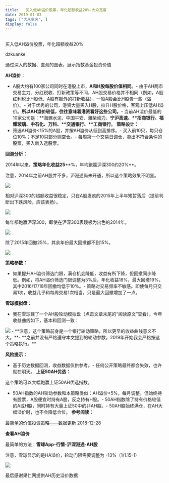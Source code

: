 ```yaml
---
title:   买入低AH溢价股票，年化超额收益20%-大众宽客
date: 2019-01-03
tags: ["大众宽客", ]
display: false
---
```



## 



买入低AH溢价股票，年化超额收益20%




dzkuanke




通过深入的数据、直观的图表，展示指数基金投资价值


**AH溢价：**
- A股大约有100家公司同时在港股上市，**A和H股每股价值相同**。- 由于AH两市交易主力、分红税收、打新政策等不同，AH股交易价格并不相同（例如，A股红利税比H股低、A股有额外的打新收益），一般A股会比H股贵一些（溢价）。- 对于优秀的公司，港资大量买入H股，拉升H股价格，客观上压低AH溢价。**所以AH溢价较低，往往意味着港资看好这些公司。**- 当前AH溢价最低的10家公司是：**海螺水泥、中国平安、潍柴动力、<strong style="white-space: normal;">宁沪高速、**招商银行、**福耀玻璃、<strong style="white-space: normal;">中石化、**</strong>万科、**交通银行、**工商银行</strong>。
**策略设计：**
- 筛选AH溢价&lt;15%的A股，并按AH溢价从低到高排序。- 买入前10只，每只仓位10%；不足10只部分则空仓。- 每周第一个交易日调仓，卖出不符合条件的股票，买入新入选股票。


**回测分析：**

2014年以来，**策略年化收益25****%，年均跑赢沪深300约20%**。

注意，2014年之前AH股并不多，沪港通尚未开通，所以这个策略效果不明显。

<img class="" data-copyright="0" data-ratio="0.46219686162624823" data-s="300,640" src="https://mmbiz.qpic.cn/mmbiz_png/PKw3FQPmhIhyJmzACibMmcEOia9rYNBf5TgTKxrNMBibLOnejMWPBI5Xnhll0Rj6MY2DvptpdULRojB8CAdlC6bug/640?wx_fmt=png" data-type="png" data-w="1402" style=""/>



相对沪深300的超额收益很稳定，只在A股发疯的2015年上半年短暂落后（提前判断出下跌风险，应该表扬）。

<img class="" data-copyright="0" data-ratio="0.46734397677793904" data-s="300,640" src="https://mmbiz.qpic.cn/mmbiz_png/PKw3FQPmhIhyJmzACibMmcEOia9rYNBf5TNSiaWgJTqop9zuDeKbX37g8KosRSuHAtTn8Saic2Bctk8w0HEWic0lNqg/640?wx_fmt=png" data-type="png" data-w="1378" style=""/>



每年都跑赢沪深300，即使在沪深300表现极为出色的2014年。

<img class="" data-copyright="0" data-ratio="0.5181950509461426" data-s="300,640" src="https://mmbiz.qpic.cn/mmbiz_png/PKw3FQPmhIhyJmzACibMmcEOia9rYNBf5ToTITuH9QdUkGoCfee5kMLPawa5icSTymv2YystDRnlW3u2mL0gbSUDw/640?wx_fmt=png" data-type="png" data-w="1374" style=""/>



除了2015年回撤25%，其余年份最大回撤都不到15%。

<img class="" data-copyright="0" data-ratio="0.5153284671532846" data-s="300,640" src="https://mmbiz.qpic.cn/mmbiz_png/PKw3FQPmhIhyJmzACibMmcEOia9rYNBf5Ttf8UVOAiaxU4tf6SxOXG7eHMdJm9yNxHOsttMiazDmmib7tickOsbic6Xvg/640?wx_fmt=png" data-type="png" data-w="1370" style=""/>



**策略参数：**
- 如果提升AH溢价筛选门限，满仓机会降低，收益有所下降，但回撤同步降低。例如，将AH溢价筛选门限调整为5%后，年化收益18%，最大回撤19%，其中2016/17/18年回撤均低于10%。- 策略对交易频率不敏感。即使每月只交易1次，收益几乎和每周交易1次相当，只是最大回撤增加了一点。


**雪球模拟盘：**
- 我在雪球建了一个AH股轮动模拟盘（点击文章末尾的“阅读原文”查看），今年收益曲线如下，基本和回测一致：
<img class="" data-copyright="0" data-ratio="0.5815217391304348" data-s="300,640" src="https://mmbiz.qpic.cn/mmbiz_png/PKw3FQPmhIhyJmzACibMmcEOia9rYNBf5Tl3T1BeXyvicE3tcSibibCuj6GMZtkAuiapicUxaGWcGN3NBFnG7gnx1npwA/640?wx_fmt=png" data-type="png" data-w="1104" style=""/>
- **注意，这个策略前身是一个银行轮动策略，所以更早的收益曲线意义不大。**- **之前并没有严格遵守本文提到的轮动参数，2019年开始我会严格按这个策略执行。**


**风险提示：**
- 基于历史数据回测，收益数据仅供参考。- 任何公开策略最终都会失效，也许就在明天。
**上证50AH优选：**

这个策略可以大幅跑赢上证50AH优选指数。
- 50AH指数的AH轮动参数和本策略类似：AH溢价&lt;5%，每月调整。但始终持有股票，A股便宜时持有A股，反之持有H股。- 50AH指数除了持有价格较低的A或H股，同时持有大量上证50中的非AH股。- 50AH股始终满仓，在AH大幅溢价时，也不会降低仓位。
**参考阅读：**

[最简单的价值投资策略——数据更新 2018-12-28](http://mp.weixin.qq.com/s?__biz=MzAwMTc1MDcwNw==&amp;mid=2648273762&amp;idx=2&amp;sn=16430375ed3e532e8922fe8116937b77&amp;chksm=82f930beb58eb9a8b2ee9e0293f92c07d01a92aca38b7602b8c0b87e7979a095c019fb31a110&amp;scene=21#wechat_redirect)



**查看AH溢价**

最简单的方法：**雪球App-行情-沪深港通-AH股**

注意，雪球显示的是HA溢价，轮动门限需要调整为 -13%（1/1.15-1)



<img class="" data-copyright="0" data-ratio="1.7777777777777777" data-s="300,640" src="https://mmbiz.qpic.cn/mmbiz_jpg/PKw3FQPmhIhyJmzACibMmcEOia9rYNBf5T2R5diaKrbaYFJRQqibQ28RcVC1Sk47jYmwVwqBktUtDbetYtzjKW58Tw/640?wx_fmt=jpeg" data-type="jpeg" data-w="1080"/>



最后感谢果仁网提供AH历史溢价数据